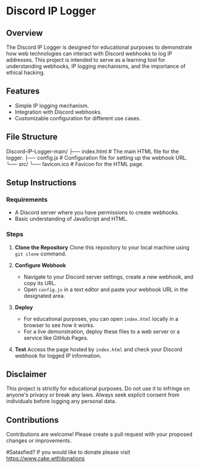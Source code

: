 # Discord IP Logger

## Overview
The Discord IP Logger is designed for educational purposes to demonstrate how web technologies can interact with Discord webhooks to log IP addresses. This project is intended to serve as a learning tool for understanding webhooks, IP logging mechanisms, and the importance of ethical hacking.

## Features
- Simple IP logging mechanism.
- Integration with Discord webhooks.
- Customizable configuration for different use cases.

## File Structure
Discord-IP-Logger-main/
├── index.html # The main HTML file for the logger.
├── config.js # Configuration file for setting up the webhook URL.
└── src/
└── favicon.ico # Favicon for the HTML page.

## Setup Instructions

### Requirements
- A Discord server where you have permissions to create webhooks.
- Basic understanding of JavaScript and HTML.

### Steps
1. **Clone the Repository**
   Clone this repository to your local machine using `git clone` command.

2. **Configure Webhook**
   - Navigate to your Discord server settings, create a new webhook, and copy its URL.
   - Open `config.js` in a text editor and paste your webhook URL in the designated area.

3. **Deploy**
   - For educational purposes, you can open `index.html` locally in a browser to see how it works.
   - For a live demonstration, deploy these files to a web server or a service like GitHub Pages.

4. **Test**
   Access the page hosted by `index.html` and check your Discord webhook for logged IP information.

## Disclaimer
This project is strictly for educational purposes. Do not use it to infringe on anyone's privacy or break any laws. Always seek explicit consent from individuals before logging any personal data.

## Contributions
Contributions are welcome! Please create a pull request with your proposed changes or improvements.

#Satasfied?
If you would like to donate please visit https://www.cake.wtf/donations
